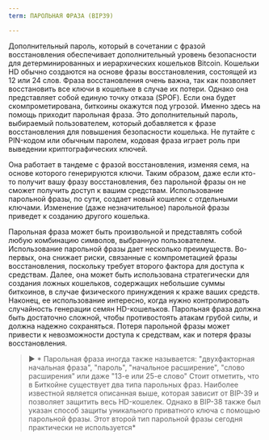 ```yaml
---
term: ПАРОЛЬНАЯ ФРАЗА (BIP39)

---
```

Дополнительный пароль, который в сочетании с фразой восстановления обеспечивает дополнительный уровень безопасности для детерминированных и иерархических кошельков Bitcoin. Кошельки HD обычно создаются на основе фразы восстановления, состоящей из 12 или 24 слов. Фраза восстановления очень важна, так как позволяет восстановить все ключи в кошельке в случае их потери. Однако она представляет собой единую точку отказа (SPOF). Если она будет скомпрометирована, биткоины окажутся под угрозой. Именно здесь на помощь приходит парольная фраза. Это дополнительный пароль, выбираемый пользователем, который добавляется к фразе восстановления для повышения безопасности кошелька. Не путайте с PIN-кодом или обычным паролем, кодовая фраза играет роль при выведении криптографических ключей.

Она работает в тандеме с фразой восстановления, изменяя семя, на основе которого генерируются ключи. Таким образом, даже если кто-то получит вашу фразу восстановления, без парольной фразы он не сможет получить доступ к вашим средствам. Использование парольной фразы, по сути, создает новый кошелек с отдельными ключами. Изменение (даже незначительное) парольной фразы приведет к созданию другого кошелька.

Парольная фраза может быть произвольной и представлять собой любую комбинацию символов, выбранную пользователем. Использование парольной фразы дает несколько преимуществ. Во-первых, она снижает риски, связанные с компрометацией фразы восстановления, поскольку требует второго фактора для доступа к средствам. Далее, она может быть использована стратегически для создания ложных кошельков, содержащих небольшие суммы биткоинов, в случае физического принуждения к краже ваших средств. Наконец, ее использование интересно, когда нужно контролировать случайность генерации семян HD-кошельков. Парольная фраза должна быть достаточно сложной, чтобы противостоять атакам грубой силы, и должна надежно сохраняться. Потеря парольной фразы может привести к невозможности доступа к средствам, как и потеря фразы восстановления.

> ► * Парольная фраза иногда также называется: "двухфакторная начальная фраза", "пароль", "начальное расширение", "слово расширения" или даже "13-е или 25-е слово" Стоит отметить, что в Биткойне существует два типа парольных фраз. Наиболее известной является описанная выше, которая зависит от BIP-39 и позволяет защитить весь HD-кошелек. Однако в BIP-38 также был указан способ защиты уникального приватного ключа с помощью парольной фразы. Этот второй тип парольной фразы сегодня практически не используется*